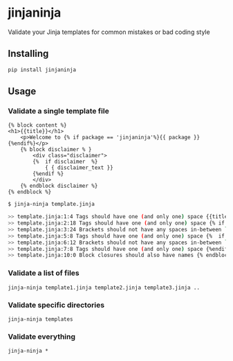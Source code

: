 # jinjaninja

Validate your Jinja templates for common mistakes or bad coding style

## Installing
```sh
pip install jinjaninja
```

## Usage

### Validate a single template file

```jinja
{% block content %}
<h1>{{title}}</h1>
    <p>Welcome to {% if package == 'jinjaninja'%}{{ package }}{%endif%}</p>
    {% block disclaimer % }
        <div class="disclaimer">
        {%  if disclaimer  %}
            { { disclaimer_text }}
        {%endif %}
        </div>
    {% endblock disclaimer %}
{% endblock %}
```

```sh
$ jinja-ninja template.jinja

>> template.jinja:1:4 Tags should have one (and only one) space {{title}
>> template.jinja:2:18 Tags should have one (and only one) space {% if package == 'jinjaninja'%}{{ package }}{%endif%}
>> template.jinja:3:24 Brackets should not have any spaces in-between `% }`
>> template.jinja:5:8 Tags should have one (and only one) space {%  if disclaimer  %}
>> template.jinja:6:12 Brackets should not have any spaces in-between `{ {`
>> template.jinja:7:8 Tags should have one (and only one) space {%endif %}
>> template.jinja:10:0 Block closures should also have names {% endblock %}
```

### Validate a list of files

`jinja-ninja template1.jinja template2.jinja template3.jinja ..`

### Validate specific directories

`jinja-ninja templates`

### Validate everything

`jinja-ninja *`
